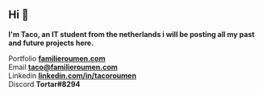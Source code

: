 ## Hi 👋
**I'm Taco, an IT student from the netherlands i will be posting all my past and future projects here.**  

Portfolio **[familieroumen.com](https://familieroumen.com)**  
Email **[taco@familieroumen.com](mailto:taco@familieroumen.com)**  
Linkedin **[linkedin.com/in/tacoroumen](https://linkedin.com/in/tacoroumen)**  
Discord **Tortar#8294**
